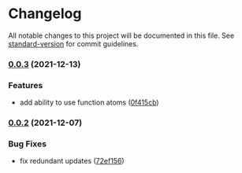 # Changelog

All notable changes to this project will be documented in this file. See [standard-version](https://github.com/conventional-changelog/standard-version) for commit guidelines.

### [0.0.3](https://github.com/art-bazhin/spred-react/compare/v0.0.2...v0.0.3) (2021-12-13)


### Features

* add ability to use function atoms ([0f415cb](https://github.com/art-bazhin/spred-react/commit/0f415cb2b5adbd0644958eb58eae1984a063100b))

### [0.0.2](https://github.com/art-bazhin/spred-react/compare/v0.0.1...v0.0.2) (2021-12-07)


### Bug Fixes

* fix redundant updates ([72ef156](https://github.com/art-bazhin/spred-react/commit/72ef156ec038586a75997b6e14e7595ac5f9eecd))

